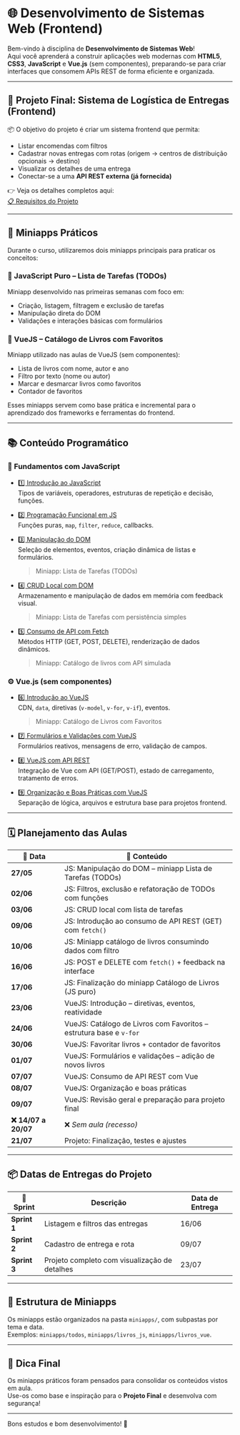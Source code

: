 # 🌐 Desenvolvimento de Sistemas Web (Frontend)

Bem-vindo à disciplina de **Desenvolvimento de Sistemas Web**!  
Aqui você aprenderá a construir aplicações web modernas com **HTML5**, **CSS3**, **JavaScript** e **Vue.js** (sem componentes), preparando-se para criar interfaces que consomem APIs REST de forma eficiente e organizada.

---

## 🎯 Projeto Final: Sistema de Logística de Entregas (Frontend)

📦 O objetivo do projeto é criar um sistema frontend que permita:

- Listar encomendas com filtros
- Cadastrar novas entregas com rotas (origem → centros de distribuição opcionais → destino)
- Visualizar os detalhes de uma entrega
- Conectar-se a uma **API REST externa (já fornecida)**

👉 Veja os detalhes completos aqui:  
[📋 Requisitos do Projeto](projeto/requisitos.md)

---

## 🧪 Miniapps Práticos

Durante o curso, utilizaremos dois miniapps principais para praticar os conceitos:

### 🔹 JavaScript Puro – Lista de Tarefas (TODOs)

Miniapp desenvolvido nas primeiras semanas com foco em:

- Criação, listagem, filtragem e exclusão de tarefas
- Manipulação direta do DOM
- Validações e interações básicas com formulários

### 🔸 VueJS – Catálogo de Livros com Favoritos

Miniapp utilizado nas aulas de VueJS (sem componentes):

- Lista de livros com nome, autor e ano
- Filtro por texto (nome ou autor)
- Marcar e desmarcar livros como favoritos
- Contador de favoritos

Esses miniapps servem como base prática e incremental para o aprendizado dos frameworks e ferramentas do frontend.

---

## 📚 Conteúdo Programático

### 🧱 Fundamentos com JavaScript

- [1️⃣ Introdução ao JavaScript](conteudo/introducao.md)  
  Tipos de variáveis, operadores, estruturas de repetição e decisão, funções.

- [2️⃣ Programação Funcional em JS](conteudo/pf.md)  
  Funções puras, `map`, `filter`, `reduce`, callbacks.

- [3️⃣ Manipulação do DOM](conteudo/dom.md)  
  Seleção de elementos, eventos, criação dinâmica de listas e formulários.
  > Miniapp: Lista de Tarefas (TODOs)

- [4️⃣ CRUD Local com DOM](conteudo/crud_local.md)  
  Armazenamento e manipulação de dados em memória com feedback visual.
  > Miniapp: Lista de Tarefas com persistência simples

- [5️⃣ Consumo de API com Fetch](conteudo/api_fetch.md)  
  Métodos HTTP (GET, POST, DELETE), renderização de dados dinâmicos.
  > Miniapp: Catálogo de livros com API simulada

### ⚙️ Vue.js (sem componentes)

- [6️⃣ Introdução ao VueJS](conteudo/vue_intro.md)  
  CDN, `data`, diretivas (`v-model`, `v-for`, `v-if`), eventos.
  > Miniapp: Catálogo de Livros com Favoritos

- [7️⃣ Formulários e Validações com VueJS](conteudo/vue_forms.md)  
  Formulários reativos, mensagens de erro, validação de campos.

- [8️⃣ VueJS com API REST](conteudo/vue_api.md)  
  Integração de Vue com API (GET/POST), estado de carregamento, tratamento de erros.

- [9️⃣ Organização e Boas Práticas com VueJS](conteudo/vue_estrutura.md)  
  Separação de lógica, arquivos e estrutura base para projetos frontend.

---

## 🗓️ Planejamento das Aulas

| 📅 Data     | 📘 Conteúdo                                                                 |
|------------|------------------------------------------------------------------------------|
| **27/05**  | JS: Manipulação do DOM – miniapp Lista de Tarefas (TODOs)                   |
| **02/06**  | JS: Filtros, exclusão e refatoração de TODOs com funções                     |
| **03/06**  | JS: CRUD local com lista de tarefas                                          |
| **09/06**  | JS: Introdução ao consumo de API REST (GET) com `fetch()`                   |
| **10/06**  | JS: Miniapp catálogo de livros consumindo dados com filtro                   |
| **16/06**  | JS: POST e DELETE com `fetch()` + feedback na interface                      |
| **17/06**  | JS: Finalização do miniapp Catálogo de Livros (JS puro)                      |
| **23/06**  | VueJS: Introdução – diretivas, eventos, reatividade                          |
| **24/06**  | VueJS: Catálogo de Livros com Favoritos – estrutura base e `v-for`           |
| **30/06**  | VueJS: Favoritar livros + contador de favoritos                              |
| **01/07**  | VueJS: Formulários e validações – adição de novos livros                    |
| **07/07**  | VueJS: Consumo de API REST com Vue                                           |
| **08/07**  | VueJS: Organização e boas práticas                                           |
| **09/07**  | VueJS: Revisão geral e preparação para projeto final                         |
| **❌ 14/07 a 20/07** | ❌ *Sem aula (recesso)*                                                |
| **21/07**  | Projeto: Finalização, testes e ajustes                                       |

---

## 📦 Datas de Entregas do Projeto

| 🏁 Sprint | Descrição                                            | Data de Entrega |
|----------|--------------------------------------------------------|-----------------|
| **Sprint 1** | Listagem e filtros das entregas                     | 16/06           |
| **Sprint 2** | Cadastro de entrega e rota                          | 09/07           |
| **Sprint 3** | Projeto completo com visualização de detalhes       | 23/07           |

---

## 📂 Estrutura de Miniapps

Os miniapps estão organizados na pasta `miniapps/`, com subpastas por tema e data.  
Exemplos: `miniapps/todos`, `miniapps/livros_js`, `miniapps/livros_vue`.

---

## 🧠 Dica Final

Os miniapps práticos foram pensados para consolidar os conteúdos vistos em aula.  
Use-os como base e inspiração para o **Projeto Final** e desenvolva com segurança!

---

Bons estudos e bom desenvolvimento! 🚀
